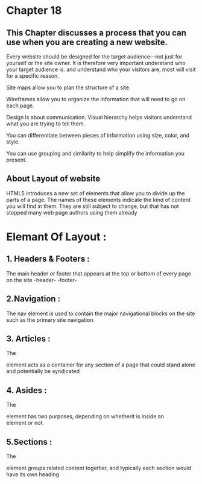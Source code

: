 # Chapter 18 
## This Chapter  discusses a process that you can use when you are creating a new website.



Every website should be designed for the target audience—not just for yourself or the site owner. It is therefore very important
understand who your target audience is. and understand who your visitors are,  most will visit for a specific reason.

Site maps allow you to plan the structure of a site.

 Wireframes allow you to organize the information that
will need to go on each page.

 Design is about communication. Visual hierarchy helps
visitors understand what you are trying to tell them.

 You can differentiate between pieces of information
using size, color, and style.

 You can use grouping and similarity to help simplify
the information you present.


## About Layout of website
HTML5 introduces a new set of elements that allow you to divide up the parts of a page. The names of these elements indicate the kind of content you will find in them. They are still subject to change, but that has not stopped many web page authors using them already

# Elemant Of Layout :
## 1. Headers & Footers :
The main header or footer that appears at the top or bottom of every page on the site
-header- -footer-

## 2.Navigation :
The nav element is used to contain the major navigational blocks on the site such as the
primary site navigation
<nav>

## 3. Articles :
The <article> element acts as a container for any section of a page that could stand alone and potentially be syndicated
<article>

## 4. Asides :
 The <aside> element has two purposes, depending on whetherit is inside an <article> element or not.
<aside>

## 5.Sections :
 The <section> element groups related content together, and typically each section would have its own heading
<section>
